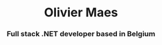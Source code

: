 <h1 align="center">Olivier Maes</h1>
<h3 align="center">Full stack .NET developer based in Belgium</h3>
